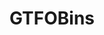 ---
title: "GTFOBins"
description: "Curated list of Unix binaries that can be exploited by an attacker to bypass local security restrictions and obtain privilege escalation."
platforms: ["web", "linux"]
categories: ["PrivEsc", "Linux"]
tags: ["privilege-escalation", "binary-exploitation", "linux-security", "unix-binaries", "security-reference"]
url: "https://gtfobins.github.io/"
github: "https://github.com/GTFOBins/GTFOBins.github.io"
documentation: "https://gtfobins.github.io/"
---